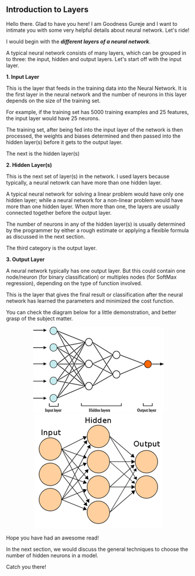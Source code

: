 ## Introduction to Layers

Hello there. Glad to have you here! I am Goodness Gureje and I want to intimate you with some very helpful details about neural network. Let's ride!

I would begin with the ***different layers of a neural network***.

A typical neural network consists of many layers, which can be grouped in to three: the input, hidden and output layers. Let's start off with the input layer.

**1. Input Layer** 

This is the layer that feeds in the training data into the Neural Network. It is the first layer in the neural network and the number of neurons in this layer depends on the size of the training set. 

For example, if the training set has 5000 training examples and 25 features, the input layer would have 25 neurons. 

The training set, after being fed into the input layer of the network is then processed, the weights and biases determined and then passed into the hidden layer(s) before it gets to the output layer.

The next is the hidden layer(s)

**2. Hidden Layer(s)**

This is the next set of layer(s) in the network. I used layers because typically, a neural netowrk can have more than one hidden layer.

A typical neural network for solving a linear problem would have only one hidden layer; while a neural network for a non-linear problem would have more than one hidden layer. When more than one, the layers are usually connected together before the output layer.

The number of neurons in any of the hidden layer(s) is usually determined by the programmer by either a rough estimate or applying a flexible formula as discussed in the next section. 

The third category is the output layer.

**3. Output Layer**

A neural network typically has one output layer. But this could contain one node/neuron (for binary classification) or multiples nodes (for SoftMax regression), depending on the type of function involved. 

This is the layer that gives the final result or classification after the neural network has learned the parameters and minimized the cost function. 

You can check the diagram below for a little demonstration, and better grasp of the subject matter.

<p align="center">
  <img src = "Image/ANN-1.jpg" /> <br>
  <img src = "Image/ANN.webp" />
</p>

Hope you have had an awesome read! 

In the next section, we would discuss the general techniques to choose the number of hidden neurons in a model. 

Catch you there!
